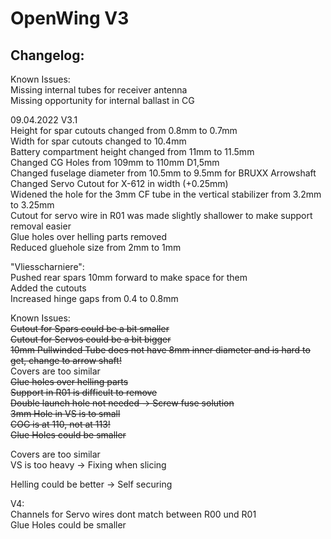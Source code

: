 # OpenWing V3

## Changelog:  

Known Issues:  
Missing internal tubes for receiver antenna  
Missing opportunity for internal ballast in CG  


09.04.2022 V3.1  
Height for spar cutouts changed from 0.8mm to 0.7mm  
Width for spar cutouts changed to 10.4mm  
Battery compartment height changed from 11mm to 11.5mm  
Changed CG Holes from 109mm to 110mm D1,5mm  
Changed fuselage diameter from 10.5mm to 9.5mm for BRUXX Arrowshaft  
Changed Servo Cutout for X-612 in width (+0.25mm)  
Widened the hole for the 3mm CF tube in the vertical stabilizer from 3.2mm to 3.25mm  
Cutout for servo wire in R01 was made slightly shallower to make support removal easier  
Glue holes over helling parts removed  
Reduced gluehole size from 2mm to 1mm

"Vliesscharniere":  
Pushed rear spars 10mm forward to make space for them  
Added the cutouts  
Increased hinge gaps from 0.4 to 0.8mm  

Known Issues:  
~~Cutout for Spars could be a bit smaller~~   
~~Cutout for Servos could be a bit bigger~~  
~~10mm Pullwinded Tube does not have 8mm inner diameter and is hard to get, change to arrow shaft!~~  
Covers are too similar  
~~Glue holes over helling parts~~  
~~Support in R01 is difficult to remove~~  
~~Double launch hole not needed -> Screw fuse solution~~  
~~3mm Hole in VS is to small~~  
~~COG is at 110, not at 113!~~  
~~Glue Holes could be smaller~~  

Covers are too similar  
VS is too heavy -> Fixing when slicing  

Helling could be better -> Self securing  

V4:  
Channels for Servo wires dont match between R00 und R01  
Glue Holes could be smaller  
